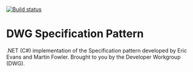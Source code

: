 [![Build status](https://ci.appveyor.com/api/projects/status/m82hb2wxatbdwht5?svg=true)](https://ci.appveyor.com/project/aescharfenberg/specification-pattern)

# DWG Specification Pattern

.NET (C#) implementation of the Specification pattern developed by Eric Evans and Martin Fowler. Brought to you by the Developer Workgroup (DWG).
